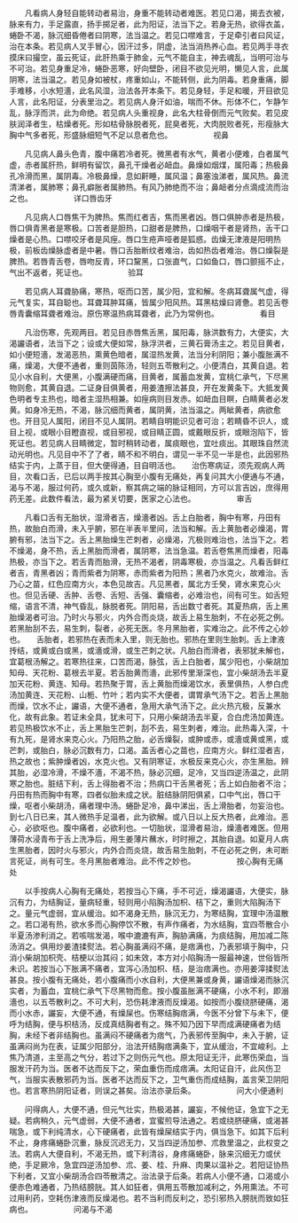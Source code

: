<!-- { "loadSidebar": true } -->
　　凡看病人身轻自能转动者易治，身重不能转动者难医。若见口渴，揭去衣被，脉来有力，手足露直，扬手掷足者，此为阳证，法当下之。若身无热，欲得衣盖，蜷卧不渴，脉沉细昏倦者曰阴寒，法当温之。若见口噤难言，于足牵引者曰风证，治在本条。若见病人叉手冒心，因汗过多，阴虚，法当消热养心血。若见两手寻衣摸床曰撮空，虽云死证，此肝热乘于肺金，元气不能自主，神去魂乱，当明可治与不可治。若见身重足冷，蜷卧恶寒，好向壁卧，闭目不欲见光明，懒见人言，此属阴寒，法当温之。若见身如被杖，疼重如山，不能转侧，此为阴毒。若身重痛，脚手难移，小水短濇，此名风湿，治法各开本条下。若见身轻，手足和暖，开目欲见人言，此名阳证，分表里治之。若见病人身汗如油，喘而不休。形体不仁，乍静乍乱，脉浮而洪，此为命绝。若见病人头重视身，此名大柱骨倒而元气败矣。若见皮肤润泽者生，枯燥者死。形如枯骨脉脱者死，屁臭者死，大肉脱败者死，形瘦脉大胸中气多者死，形盛脉细短气不足以息者危也。
　　　　　视鼻

　　凡见病人鼻头色青，腹中痛若冷者死。微黑者有水气，黄者小便难，白者属气虚，赤者属肝热，鲜明有留饮，鼻孔干燥者必衄血。鼻燥如烟煤，属阳毒；热极鼻孔冷滑而黑，属阴毒。冷极鼻燥，息如鼾睡，属风温；鼻塞浊涕者，属风热。鼻流清涕者，属肺寒；鼻孔癖胀者属肺热。有风乃肺绝而不治；鼻衄者分点滴成流而治之也。
　　　　　详口唇齿牙

　　凡见病人口唇焦干为脾热。焦而红者吉，焦而黑者凶。唇口俱肿赤者是热极，唇口俱青黑者是寒极。口苦者是胆热，口甜者是脾热，口燥咽干者是肾热，舌干口燥者是心热。口噤咬牙者是风痓。唇口生疮声哑者是狐惑。齿燥无津液是阳明热极，前板齿燥脉虚者是中暑。唇口舌胎断纹者难治，齿如热齿者难治。唇口燥裂是脾热。若唇青舌卷，唇吻反青，环口黧黑，口张直气，口如鱼口，唇口颤摇不止，气出不返者，死证也。
　　　　　验耳

　　若见病人耳聋胁痛，寒热，呕而口苦，属少阳，宜和解。冬病耳聋属气虚，得元气复实，耳自聪也。耳聋耳肿耳痛，皆属少阳风热。耳黑枯燥曰肾惫。若见舌卷唇青囊缩耳聋者难治。原伤寒温热病耳聋者，此乃为常例也。
　　　　　看目

　　凡治伤寒，先观两目。若见目赤唇焦舌黑，属阳毒，脉洪数有力，大便实，大渴讝语者，法当下之；设或大便如常，脉浮洪者，三黄石膏汤主之。若见目黄者，如小便短濇，发渴恶热，熏黄色暗者，属湿热发黄，法当分利阴阳；兼小腹胀满不痛，燥渴，大便不通者，重则茵陈汤，轻则五苓散利之。小便清白，其黄自退。若见小水自利，大便黑，小腹满硬而痛，目黄者，属蓄血发黄，宜桃仁承气，下尽黑物则愈，其黄自退。二证身目俱黄者，用姜渣擦法甚良，开在发黄条下。大抵发黄色明者专主热也，暗者主湿热相兼。如痓病则目发赤。如衄血目瞑，白睛黄者必发黄。如身冷无热，不渴，脉沉细而黄者，属阴黄，法当温之。两眦黄者，病欲愈也。开目见人属阳，闭目不见人属阴。若睛自明能识见者可治；若睛昏不识人，或目上视，或眼小目瞪直视，或目邪视，或目睛正圆，或戴眼反折，或眼泡陷下，皆死证也。若见病人目睛微定，暂时稍转动者，属痰眼也，宜吐痰出。其眼珠自然流动光明也。凡见目中不了了者，睛不和不明白，谓见一半不见一半是也，此因邪热结实于内，上蒸于目，但大便得通，目自明活也。　　治伤寒病证，须先观病人两目，次看口舌，已后以两手按其心胸至小腹有无痛处，再复问其大小便通与不通，渴与不渴，服过何药，或久或新，察其病之端的脉证相同，方可以言吉凶，庶得用药无差。此数件看法，最为紧关切要，医家之心法也。
　　　　　审舌

　　凡看口舌有无胎状，湿滑者吉，燥濇者凶。舌上白胎者，胸中有寒，丹田有热，故胎白而滑，未入乎腑，邪在半表半里间，法当和解。舌上黄胎者必燥渴，胃腑有邪，法当下之。舌上黑胎燥生芒刺者，必燥渴，亢极则难治也，法当下之。若不燥渴，身不热，舌上黑胎而滑者，属阴寒，法当急温。若舌卷焦黑而燥者，阳毒热极，亦当下之。若舌青而胎滑，无热不渴者，阴毒寒极，亦当温之。凡看舌鲜红者吉，青黑者凶；青而紫者为阴寒，赤而紫者为阳热；黑者乃水克火，故难治。舌乃心之苗，红色应南方火，本色见故吉。凡见黑者，属北方壬癸，肾水来克心火也。但见舌硬、舌肿、舌卷、舌短、舌强、囊缩者，必难治也，间有可生。如舌短缩，语言不清，神气昏乱，脉脱者死。阴阳易，舌出数寸者死。其夏热病，舌上黑胎燥渴者可治。乃时火与邪火，内外合而炎烧，故舌上易生胎刺，不在必死之例。若黑胎刮不去，易生刺，裂者，必死无医。冬月黑胎者，实难治之。此不传之心妙也。　　舌胎者，若邪热在表而未入里，则无胎也。邪热在里则生胎刺。舌上津液抟结，或黄或白或黑，或濇或滑，或生芒刺之状。凡胎白而滑者，表邪犹未解也，宜葛根汤解之。若寒热往来，口苦而渴，脉弦，舌上白胎者，属少阳也，小柴胡加知母、天花粉、葛根去半夏。若舌胎黄而濇，此邪传里渐深也，宜小柴胡汤去半夏加天花粉、黄连、知母。若热聚于胃，舌上黄胎而燥渴饮水，表里俱热，人参白虎汤加黄连、天花粉、山栀、竹叶；若内实不大便者，谓胃承气汤下之。若舌上黑胎而燥，饮水不止，讝语，大便不通者，急用大承气汤下之。此火热亢极，反兼水化，故有此象。若证未全具，犹未可下，只用小柴胡汤去半夏，合白虎汤加黄连。若见热极饮水不止，舌上黑胎生芒刺，刮不去，易生刺者，难治。此热毒入深，十有九死，是肾水来克心火。乃阳热之胎，必舌燥裂，或肿或赤，或濇或黄或黑，或芒刺，或胎白，脉必沉数有力，口渴。盖舌者心之苗也，应南方火。鲜红湿者吉，热之故也；紫肿燥者凶，水克火也。又有阴寒证，水极反来克心火，亦生黑胎。辨其胎，必湿冷滑，不燥不濇，不渴不热，脉必沉细，足冷，又当四逆汤温之，此阴寒之胎也。脏结下利，舌上得胎者不治；热病口干舌黑者死；舌上如白胎者不治；丹田有热而胸中有寒，四者似胎未成之状。脏结脉阴阳俱紧，口中气出，唇口干燥，呕者小柴胡汤，痛者理中汤。蜷卧足冷，鼻中涕出，舌上滑胎者，勿妄治也。到七八日已来，其人微热手足温者，此为欲解。或八日以上反大热者，此难治。恶心，必欲呕也。腹中痛者，必欲利也。一切胎状，湿滑者易治，燥濇者难医。但用薄荷水浸青布于舌上洗净后，用生姜薄片蘸水，时时擦之，其胎自退。如夏月人病生黑胎者，因时火与邪火，内外合而炎烧，故舌易生胎刺，不在必死之例，未可断言死证，尚有可生。冬月黑胎者难治。此不传之妙也。
　　　　　按心胸有无痛处

　　以手按病人心胸有无痛处，若按当心下痛，手不可近，燥渴讝语，大便实，脉沉有力，为结胸证，量病轻重，轻则用小陷胸汤加枳、桔下之，重则大陷胸汤下之。量元气虚弱，宜从缓治。如不渴身无热，脉沉无力，为寒结胸，宜理中汤温散之。若口渴有热，欲水多而心胸停饮不散，有声作痛者，为水结胸，宜四苓散合小半夏汤渗利消之。若咳喘发渴，喉中漉漉有声，胸胁满痛，为痰结胸，用加减二陈汤消之。俱用炒姜渣揉熨法。若心胸虽满闷不痛，是痞满也，乃表邪填于胸中，只消小柴胡加枳壳、桔梗以治其闷；如未效，本方对小陷胸汤一服最神速，世俗皆所未识。若按当心下胀满不痛者，宜泻心汤加枳、桔，是治痞满也。亦用姜滓揉熨法甚良。按小腹有无痛处，若小腹痛而小水自利，大便黑兼或身黄，讝语燥渴而脉沉实者，为蓄血，宜桃仁承气下尽黑物而愈。按小腹虽胀满不硬痛，小水不利，即溺濇也，以五苓散利之。不可大利，恐伤耗津液而反燥渴。如按而小腹绕脐硬痛，渴而小水赤，讝妄，大便不通，有燥屎也。伤寒结胸痞满，今医不分曾下与未下，便呼为结胸，便与枳桔汤，反成真结胸者有之。殊不知乃因下早而成满硬痛者为结胸，未经下者非结胸也。虽满闷不硬痛者为痞气，乃表邪传至胸中，未入于腑，证虽满闷尚为在表，证属少阳部分，治法开结胸痞满条下，宜从缓治，不宜峻利。上焦乃清道，主至高之气分，若过下之则伤元气也。原太阳证无汗，此寒伤荣血，当服发汗药为当。医者不达而反下之，荣血重伤而成痞满。太阳证自汗，此风伤卫气，当服实表散邪药为当。医者不达而反下之，卫气重伤而成结胸，盖言荣卫阴阳也。若言寒热阴阳证者，则误之甚矣。治法亦录后条。
　　　　　问大小便通利

　　问得病人，大便不通，但元气壮实，热极渴甚，讝妄，不候他证，急宜下之无疑。若病稍久，元气虚弱，大便不通者，宜蜜煎导法通之。若或绕脐硬痛，或渴甚喘急，或下利纯清水，心下硬痛者，此皆有燥屎结实于内，俱当急下。如其下后利不止，身疼痛蜷卧沉重，脉反沉迟无力，又当四逆汤加参、朮救里温之，此权变之法。若病人大便自利，不渴无热，或下利清谷，身疼痛蜷卧，脉来沉细无力或伏绝，手足厥冷，急宜四逆汤加参、朮、姜、桂、升麻、肉果以温补之。若阳证协热下利者，又宜小柴胡汤合四苓散清之。治法录于后条。若病人小便不通，口渴或小便赤色难通者，乃热结膀胱。其人如狂者，俱用五苓散加减利之，外用熏法。不可过用利药，空耗伤津液而反燥渴也。若不当利而反利之，恐引邪热入膀胱而致如狂病也。
　　　　　问渴与不渴

